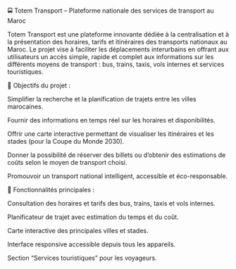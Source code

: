 🚍 Totem Transport – Plateforme nationale des services de transport au Maroc

Totem Transport est une plateforme innovante dédiée à la centralisation et à la présentation des horaires, tarifs et itinéraires des transports nationaux au Maroc.
Le projet vise à faciliter les déplacements interurbains en offrant aux utilisateurs un accès simple, rapide et complet aux informations sur les différents moyens de transport : bus, trains, taxis, vols internes et services touristiques.

🎯 Objectifs du projet :

Simplifier la recherche et la planification de trajets entre les villes marocaines.

Fournir des informations en temps réel sur les horaires et disponibilités.

Offrir une carte interactive permettant de visualiser les itinéraires et les stades (pour la Coupe du Monde 2030).

Donner la possibilité de réserver des billets ou d’obtenir des estimations de coûts selon le moyen de transport choisi.

Promouvoir un transport national intelligent, accessible et éco-responsable.

🧩 Fonctionnalités principales :

Consultation des horaires et tarifs des bus, trains, taxis et vols internes.

Planificateur de trajet avec estimation du temps et du coût.

Carte interactive des principales villes et stades.

Interface responsive accessible depuis tous les appareils.

Section “Services touristiques” pour les voyageurs.
